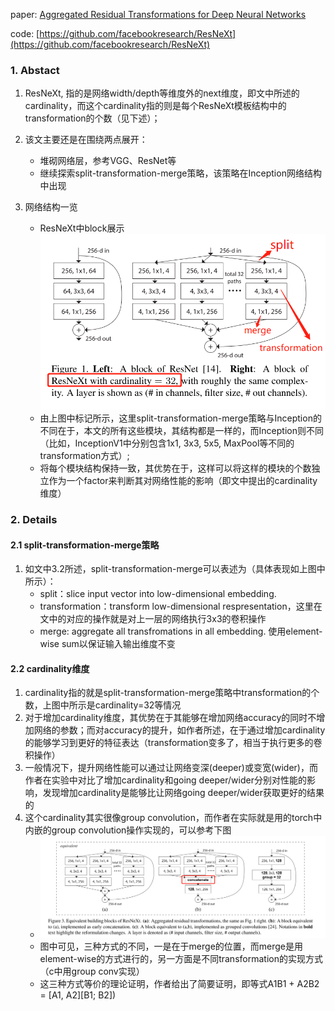 paper: [Aggregated Residual Transformations for Deep Neural Networks](http://openaccess.thecvf.com/content_cvpr_2017/papers/Xie_Aggregated_Residual_Transformations_CVPR_2017_paper.pdf)

code: [https://github.com/facebookresearch/ResNeXt](https://github.com/facebookresearch/ResNeXt)


### 1. Abstact
1. ResNeXt, 指的是网络width/depth等维度外的next维度，即文中所述的cardinality，而这个cardinality指的则是每个ResNeXt模板结构中的transformation的个数（见下述）；
2. 该文主要还是在围绕两点展开：
    * 堆砌网络层，参考VGG、ResNet等
    * 继续探索split-transformation-merge策略，该策略在Inception网络结构中出现

3. 网络结构一览
    * ResNeXt中block展示
        ![Block in ResNeXt](./imgs/cls1_ResNeXt_1.png)
    * 由上图中标记所示，这里split-transformation-merge策略与Inception的不同在于，本文的所有这些模块，其结构都是一样的，而Inception则不同（比如，InceptionV1中分别包含1x1, 3x3, 5x5, MaxPool等不同的transformation方式）; 
    * 将每个模块结构保持一致，其优势在于，这样可以将这样的模块的个数独立作为一个factor来判断其对网络性能的影响（即文中提出的cardinality维度）


### 2. Details

#### 2.1 split-transformation-merge策略
1. 如文中3.2所述，split-transformation-merge可以表述为（具体表现如上图中所示）：
    * split：slice input vector into low-dimensional embedding. 
    * transformation：transform low-dimensional respresentation，这里在文中的对应的操作就是对上一层的网络执行3x3的卷积操作
    * merge: aggregate all transfromations in all embedding. 使用element-wise sum以保证输入输出维度不变

#### 2.2 cardinality维度
1. cardinality指的就是split-transformation-merge策略中transformation的个数，上图中所示是cardinality=32等情况
2. 对于增加cardinality维度，其优势在于其能够在增加网络accuracy的同时不增加网络的参数；而对accuracy的提升，如作者所述，在于通过增加cardinality的能够学习到更好的特征表达（transformation变多了，相当于执行更多的卷积操作）
3. 一般情况下，提升网络性能可以通过让网络变深(deeper)或变宽(wider)，而作者在实验中对比了增加cardinality和going deeper/wider分别对性能的影响，发现增加cardinality是能够比让网络going deeper/wider获取更好的结果的
4. 这个cardinality其实很像group convolution，而作者在实际就是用的torch中内嵌的group convolution操作实现的，可以参考下图
    * ![ResNeXt的几种等价方式](./imgs/cls1_ResNeXt_2.png)
    * 图中可见，三种方式的不同，一是在于merge的位置，而merge是用element-wise的方式进行的，另一方面是不同transformation的实现方式（c中用group conv实现）
    * 这三种方式等价的理论证明，作者给出了简要证明，即等式A1B1 + A2B2 = [A1, A2][B1; B2])

